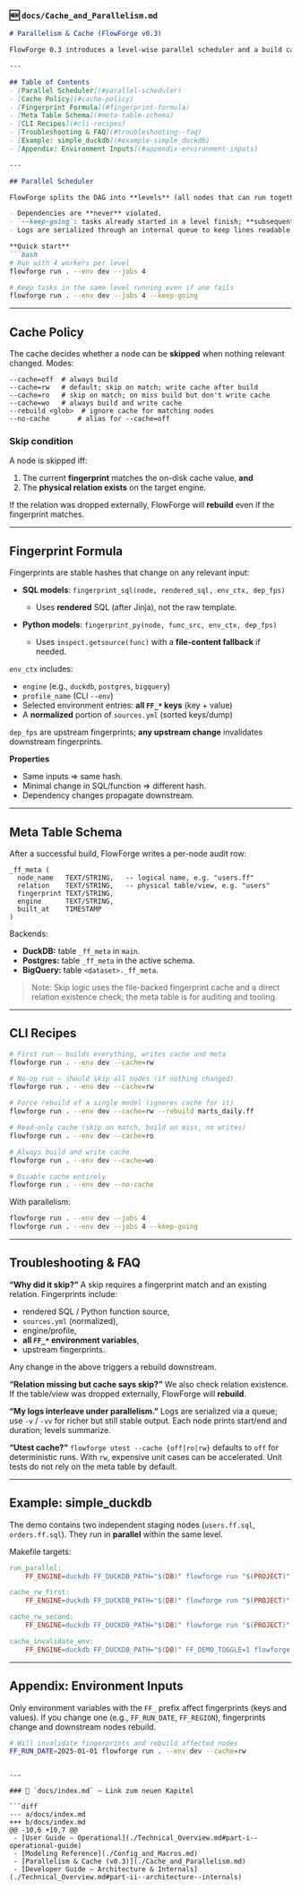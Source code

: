 ### 🆕 `docs/Cache_and_Parallelism.md`

````markdown
# Parallelism & Cache (FlowForge v0.3)

FlowForge 0.3 introduces a level-wise parallel scheduler and a build cache driven by stable fingerprints. This document explains **how parallel execution works**, **when nodes are skipped**, the exact **fingerprint formula**, and the **meta table** written after successful builds.

---

## Table of Contents
- [Parallel Scheduler](#parallel-scheduler)
- [Cache Policy](#cache-policy)
- [Fingerprint Formula](#fingerprint-formula)
- [Meta Table Schema](#meta-table-schema)
- [CLI Recipes](#cli-recipes)
- [Troubleshooting & FAQ](#troubleshooting--faq)
- [Example: simple_duckdb](#example-simple_duckdb)
- [Appendix: Environment Inputs](#appendix-environment-inputs)

---

## Parallel Scheduler

FlowForge splits the DAG into **levels** (all nodes that can run together without violating dependencies). Within a level, up to `--jobs` nodes execute in **parallel**.

- Dependencies are **never** violated.
- `--keep-going`: tasks already started in a level finish; **subsequent levels won’t start** if any task in the current level fails.
- Logs are serialized through an internal queue to keep lines readable and per-node timing visible.

**Quick start**
```bash
# Run with 4 workers per level
flowforge run . --env dev --jobs 4

# Keep tasks in the same level running even if one fails
flowforge run . --env dev --jobs 4 --keep-going
````

---

## Cache Policy

The cache decides whether a node can be **skipped** when nothing relevant changed. Modes:

```
--cache=off  # always build
--cache=rw   # default; skip on match; write cache after build
--cache=ro   # skip on match; on miss build but don't write cache
--cache=wo   # always build and write cache
--rebuild <glob>  # ignore cache for matching nodes
--no-cache       # alias for --cache=off
```

### Skip condition

A node is skipped iff:

1. The current **fingerprint** matches the on-disk cache value, **and**
2. The **physical relation exists** on the target engine.

If the relation was dropped externally, FlowForge will **rebuild** even if the fingerprint matches.

---

## Fingerprint Formula

Fingerprints are stable hashes that change on any relevant input:

* **SQL models**: `fingerprint_sql(node, rendered_sql, env_ctx, dep_fps)`

  * Uses **rendered** SQL (after Jinja), not the raw template.
* **Python models**: `fingerprint_py(node, func_src, env_ctx, dep_fps)`

  * Uses `inspect.getsource(func)` with a **file-content fallback** if needed.

`env_ctx` includes:

* `engine` (e.g., `duckdb`, `postgres`, `bigquery`)
* `profile_name` (CLI `--env`)
* Selected environment entries: **all `FF_*` keys** (key + value)
* A **normalized** portion of `sources.yml` (sorted keys/dump)

`dep_fps` are upstream fingerprints; **any upstream change** invalidates downstream fingerprints.

**Properties**

* Same inputs ⇒ same hash.
* Minimal change in SQL/function ⇒ different hash.
* Dependency changes propagate downstream.

---

## Meta Table Schema

After a successful build, FlowForge writes a per-node audit row:

```
_ff_meta (
  node_name   TEXT/STRING,   -- logical name, e.g. "users.ff"
  relation    TEXT/STRING,   -- physical table/view, e.g. "users"
  fingerprint TEXT/STRING,
  engine      TEXT/STRING,
  built_at    TIMESTAMP
)
```

Backends:

* **DuckDB:** table `_ff_meta` in `main`.
* **Postgres:** table `_ff_meta` in the active schema.
* **BigQuery:** table `<dataset>._ff_meta`.

> Note: Skip logic uses the file-backed fingerprint cache and a direct relation existence check; the meta table is for auditing and tooling.

---

## CLI Recipes

```bash
# First run — builds everything, writes cache and meta
flowforge run . --env dev --cache=rw

# No-op run — should skip all nodes (if nothing changed)
flowforge run . --env dev --cache=rw

# Force rebuild of a single model (ignores cache for it)
flowforge run . --env dev --cache=rw --rebuild marts_daily.ff

# Read-only cache (skip on match, build on miss, no writes)
flowforge run . --env dev --cache=ro

# Always build and write cache
flowforge run . --env dev --cache=wo

# Disable cache entirely
flowforge run . --env dev --no-cache
```

With parallelism:

```bash
flowforge run . --env dev --jobs 4
flowforge run . --env dev --jobs 4 --keep-going
```

---

## Troubleshooting & FAQ

**“Why did it skip?”**
A skip requires a fingerprint match and an existing relation. Fingerprints include:

* rendered SQL / Python function source,
* `sources.yml` (normalized),
* engine/profile,
* **all `FF_*` environment variables**,
* upstream fingerprints.

Any change in the above triggers a rebuild downstream.

**“Relation missing but cache says skip?”**
We also check relation existence. If the table/view was dropped externally, FlowForge will **rebuild**.

**“My logs interleave under parallelism.”**
Logs are serialized via a queue; use `-v` / `-vv` for richer but still stable output. Each node prints start/end and duration; levels summarize.

**“Utest cache?”**
`flowforge utest --cache {off|ro|rw}` defaults to `off` for deterministic runs. With `rw`, expensive unit cases can be accelerated. Unit tests do not rely on the meta table by default.

---

## Example: simple_duckdb

The demo contains two independent staging nodes (`users.ff.sql`, `orders.ff.sql`). They run in **parallel** within the same level.

Makefile targets:

```makefile
run_parallel:
	FF_ENGINE=duckdb FF_DUCKDB_PATH="$(DB)" flowforge run "$(PROJECT)" --env dev --jobs 4

cache_rw_first:
	FF_ENGINE=duckdb FF_DUCKDB_PATH="$(DB)" flowforge run "$(PROJECT)" --env dev --cache=rw

cache_rw_second:
	FF_ENGINE=duckdb FF_DUCKDB_PATH="$(DB)" flowforge run "$(PROJECT)" --env dev --cache=rw

cache_invalidate_env:
	FF_ENGINE=duckdb FF_DUCKDB_PATH="$(DB)" FF_DEMO_TOGGLE=1 flowforge run "$(PROJECT)" --env dev --cache=rw
```

---

## Appendix: Environment Inputs

Only environment variables with the `FF_` prefix affect fingerprints (keys and values). If you change one (e.g., `FF_RUN_DATE`, `FF_REGION`), fingerprints change and downstream nodes rebuild.

```bash
# Will invalidate fingerprints and rebuild affected nodes
FF_RUN_DATE=2025-01-01 flowforge run . --env dev --cache=rw
```

````

---

### 🔗 `docs/index.md` – Link zum neuen Kapitel

```diff
--- a/docs/index.md
+++ b/docs/index.md
@@ -10,6 +10,7 @@
 - [User Guide – Operational](./Technical_Overview.md#part-i--operational-guide)
 - [Modeling Reference](./Config_and_Macros.md)
 - [Parallelism & Cache (v0.3)](./Cache_and_Parallelism.md)
 - [Developer Guide – Architecture & Internals](./Technical_Overview.md#part-ii--architecture--internals)
````
